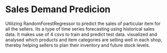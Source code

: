 # Sales Demand Predicion
Utilizing RandomForestRegressor to predict the sales of particular item for all the sellers. Its a type of time series forecasting using historical sales data. It makes use of 4 csvs to train and predict test data. visualized and analysed which products and item categories are selling well in each shop, thereby helping sellers to plan their inventory and future stock levels.  
